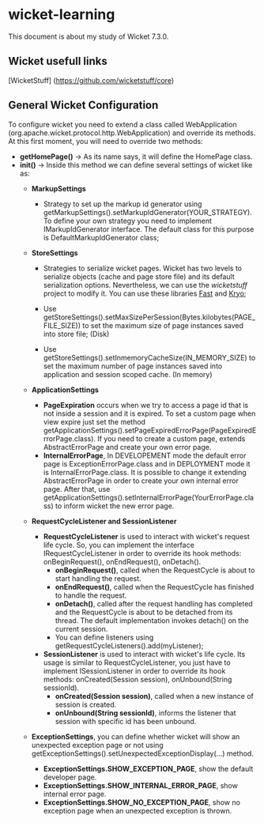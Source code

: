 # wicket-learning
This document is about my study of Wicket 7.3.0.

## Wicket usefull links

[WicketStuff] (https://github.com/wicketstuff/core)

## General Wicket Configuration
To configure wicket you need to extend a class called WebApplication (org.apache.wicket.protocol.http.WebApplication) and override its methods.
At this first moment, you will need to override two methods:
- **getHomePage()** -> As its name says, it will define the HomePage class. 
- **init()** -> Inside this method we can define several settings of wicket like as:
	- **MarkupSettings**
		- Strategy to set up the markup id generator using getMarkupSettings().setMarkupIdGenerator(YOUR_STRATEGY). To define your own strategy you need to implement IMarkupIdGenerator interface. The default class for this purpose is DefaultMarkupIdGenerator class;
		
	- **StoreSettings**
		- Strategies to serialize wicket pages. Wicket has two levels to serialize objects (cache and page store file) and its default serialization options. Nevertheless, we can use the *wicketstuff* project to modify it. You can use these libraries [Fast](https://github.com/wicketstuff/core/tree/master/serializer-fast2) and [Kryo](https://github.com/wicketstuff/core/tree/master/serializer-kryo2);
			
		- Use getStoreSettings().setMaxSizePerSession(Bytes.kilobytes(PAGE_FILE_SIZE)) to set the maximum size of page instances saved into store file; (Disk)
			
		- Use getStoreSettings().setInmemoryCacheSize(IN_MEMORY_SIZE) to set the maximum number of page instances saved into application and session scoped cache. (In memory)
		
	- **ApplicationSettings**
		- **PageExpiration** occurs when we try to access a page id that is not inside a session and it is expired. To set a custom page when view expire just set the method getApplicationSettings().setPageExpiredErrorPage(PageExpiredErrorPage.class). If you need to create a custom page, extends AbstractErrorPage and create your own error page.
		- **InternalErrorPage**, In DEVELOPEMENT mode the default error page is ExceptionErrorPage.class and in DEPLOYMENT mode it is InternalErrorPage.class. It is possible to change it extending AbstractErrorPage in order to create your own internal error page. After that, use getApplicationSettings().setInternalErrorPage(YourErrorPage.class) to inform wicket the new error page.
	
	- **RequestCycleListener and SessionListener**
		- **RequestCycleListener** is used to interact with wicket's request life cycle. So, you can implement the interface IRequestCycleListener in order to override its hook methods: onBeginRequest(), onEndRequest(), onDetach().
			- **onBeginRequest()**, called when the RequestCycle is about to start handling the request.
			- **onEndRequest()**, called when the RequestCycle has finished to handle the request.
			- **onDetach()**, called after the request handling has completed and the RequestCycle is about to be detached from its thread. The default implementation invokes detach() on the current session.
			- You can define listeners using getRequestCycleListeners().add(myListener);
		- **SessionListener** is used to interact with wicket's life cycle. Its usage is similar to RequestCycleListener, you just have to implement ISessionListener in order to override its hook methods: onCreated(Session session), onUnbound(String sessionId).
			- **onCreated(Session session)**, called when a new instance of session is created.
			- **onUnbound(String sessionId)**, informs the listener that session with specific id has been unbound.
	- **ExceptionSettings**, you can define whether wicket will show an unexpected exception page or not using getExceptionSettings().setUnexpectedExceptionDisplay(...) method.
		- **ExceptionSettings.SHOW_EXCEPTION_PAGE**, show the default developer page.
		- **ExceptionSettings.SHOW_INTERNAL_ERROR_PAGE**, show internal error page.
		- **ExceptionSettings.SHOW_NO_EXCEPTION_PAGE**, show no exception page when an unexpected exception is thrown.
		
		
		
	

